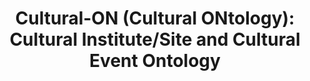---
schema: default
title: >-
  Cultural-ON (Cultural ONtology): Cultural Institute/Site and Cultural Event
  Ontology
notes: >-
  The ontology aims at modelling the data on cultural institutes or sites such
  as data regarding the agents that play a specific role on cultural institutes
  or sites, the sites themselves, the contact points, all multimedia files which
  describe the cultural institute or site and any other information useful to
  the public in order to access the institute or site. Moreover, the ontology
  represents events that can take place in specific cultural institutes or sites
organization: DataScientia Foundation
resources:
  - name: CIS.UAN.owl
    url: >-
      http://git.knowdive.disi.unitn.it:8080/knowledge/LiveKnowledge/SREP/culture/raw/master/CIS.UAN.owl
    format: owl
    description: >-
      The ontology aims at modelling the data on cultural institutes or sites
      such as data regarding the agents that play a specific role on cultural
      institutes or sites, the sites themselves, the contact points, all
      multimedia files which describe the cultural institute or site and any
      other information useful to the public in order to access the institute or
      site. Moreover, the ontology represents events that can take place in
      specific cultural institutes or sites
    license: ''
    status: Unannotated
    byteSize: '236.881 '
    issued: '2016-03-30'
    language: 'en, it'
    modified: '17 December 2020, 01:30 (UTC+01:00)'
    OntologyEngineeringTool: Protégé
    ontologyLanguage: owl
    ontologySyntax: rdf
    example: ''
    ReferenceLKRepository: SREP
    referenceOntology: ''
    referenceDatasets: ''
distribution: cis-owl
keyword: Culture
publisher: Ministero dei Beni e delle Attività Culturali e il Turismo (MIBACT)
category:
  - Upper-Level
versionNotes: ''
landingPage: 'http://dati.beniculturali.it/lodview/cis/.html'
accessRigths: Public
creator: >-
  Ministero dei Beni e delle Attività Culturali e il Turismo (MIBACT), Aldo
  Gangemi, Andrea Nuzzolese, Giorgia Lodi, Silvio Peroni, Valentina Presutti,
  Chiara Veninata, Annarita Orsini, Luigi Asprino
hasVersion: Unknown
isVersionOf: Unknown
issued: '2016-03-30'
modified: '17 December 2020, 01:30 (UTC+01:00)'
language: 'en, it'
provenance: >-
  (2017-07-31) Pierre-Yves Vandenbussche: This vocabulary describes data on
  cultural institutes, their agents, multimedia files, events. Provenance from:
  LOV
page: 'http://dati.beniculturali.it/cultural-ON/cultural-ON.owl'
wasGeneratedBy: ''
versionInfo: version v2-0
formalityLevel: Teleontology
OntologyEngineeringMethodology: ''
acronym: cis
CompetencyQuestion: ''
preferredNamespacePrefix: cis
toDoList: To completely annotate.
namespacesGenerated: ''
namespacesReused: ''
datasetLevel: Knowledge Level(L3-4)
spatialExtent: Unknown
temporalExtent: Unknown
---